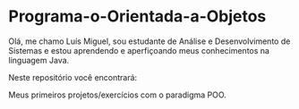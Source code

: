 # Programa-o-Orientada-a-Objetos
Olá, me chamo Luís Miguel, sou estudante de Análise e Desenvolvimento de Sistemas e estou aprendendo e aperfiçoando meus conhecimentos na linguagem Java. 

Neste repositório você encontrará:   

Meus primeiros projetos/exercícios com o paradigma POO.

